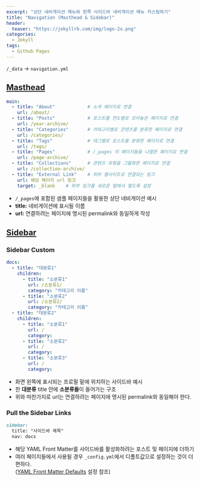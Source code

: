 ```yaml
---
excerpt: "상단 네비게이션 메뉴와 왼쪽 사이드바 네비게이션 메뉴 커스텀하기"
title: "Navigation (Masthead & Sidebar)"
header:
  teaser: "https://jekyllrb.com/img/logo-2x.png"
categories:
  - Jekyll
tags:
  - Github Pages
---
```


`/_data` → `navigation.yml`

## <a href="https://mmistakes.github.io/minimal-mistakes/docs/navigation/" target="_blank">Masthead</a>

```yml
main:
  - title: "About"            # 소개 페이지로 연결
    url: /about/		  
  - title: "Posts"            # 포스트를 연도별로 모아놓은 페이지로 연결
    url: /year-archive/
  - title: "Categories"       # 카테고리별로 콘텐츠를 분류한 페이지로 연결
    url: /categories/
  - title: "Tags"             # 태그별로 포스트를 분류한 페이지로 연결
    url: /tags/
  - title: "Pages"            # /_pages 의 페이지들을 나열한 페이지로 연결
    url: /page-archive/
  - title: "Collections"      # 콘텐츠 유형을 그룹화한 페이지로 연결
    url: /collection-archive/
  - title: "External Link"    # 외부 웹사이트로 연결되는 링크
    url: 해당 페이지 url 링크
    target: _blank	  # 외부 링크를 새로운 탭에서 열도록 설정
```
- `/_pages`에 포함된 샘플 페이지들을 활용한 상단 네비게이션 예시
- **title:** 네비게이션에 표시될 이름
- **url:** 연결하려는 페이지에 명시된 permalink와 동일하게 작성


## <a href="https://mmistakes.github.io/minimal-mistakes/docs/layouts/#custom-sidebar-navigation-menu" target="_blank">Sidebar</a>

### Sidebar Custom

```yml
docs:
  - title: "대분류1"
    children:
      - title: "소분류1"
        url: /소분류1/
        category: "카테고리 이름"
      - title: "소분류2"
        url: /소분류2/
        category: "카테고리 이름"
  - title: "대분류2"
    children:
      - title: "소분류1"
        url: /
        category:
      - title: "소분류2"
        url: /
        category:
      - title: "소분류3"
        url: /
        category:
```
- 화면 왼쪽에 표시되는 프로필 밑에 위치하는 사이드바 예시
- 한 **대분류** title 안에 **소분류들**이 들어가는 구조
- 위와 마찬가지로 url는 연결하려는 페이지에 명시된 permalink와 동일해야 한다.

### Pull the Sidebar Links

```markdown
sidebar:
  title: "사이드바 제목"
  nav: docs
```
- 해당 YAML Front Matter를 사이드바를 활성화하려는 포스트 및 페이지에 더하기
- 여러 페이지들에서 사용될 경우 `_config.yml`에서 디폴트값으로 설정하는 것이 더 편하다.    
(<a href="https://jooyeunseo.github.io/jekyll/Configuration/#yaml-front-matter-defaults" target="_blank">YAML Front Matter Defaults</a> 설정 참조)